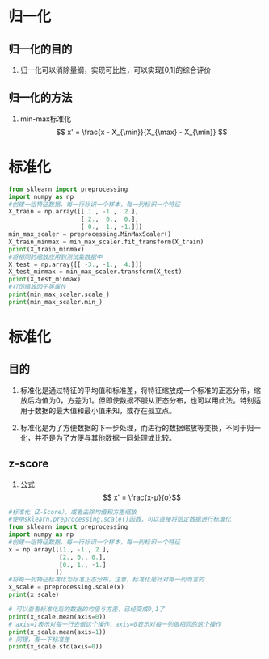 # 归一化
## 归一化的目的
1. 归一化可以消除量纲，实现可比性，可以实现[0,1]的综合评价
## 归一化的方法
1. min-max标准化
$$
x' = \frac{x - X_{\min}}{X_{\max} - X_{\min}}
$$
# 标准化
```python
from sklearn import preprocessing
import numpy as np
#创建一组特征数据，每一行标识一个样本，每一列标识一个特征
X_train = np.array([[ 1., -1.,  2.],
                    [ 2.,  0.,  0.],
                    [ 0.,  1., -1.]])
min_max_scaler = preprocessing.MinMaxScaler()
X_train_minmax = min_max_scaler.fit_transform(X_train)
print(X_train_minmax)
#将相同的缩放应用到测试集数据中
X_test = np.array([[ -3., -1.,  4.]])
X_test_minmax = min_max_scaler.transform(X_test)
print(X_test_minmax)
#打印缩放因子等属性
print(min_max_scaler.scale_)
print(min_max_scaler.min_)
```

# 标准化
## 目的
1. 标准化是通过特征的平均值和标准差，将特征缩放成一个标准的正态分布，缩放后均值为0，方差为1。但即使数据不服从正态分布，也可以用此法。特别适用于数据的最大值和最小值未知，或存在孤立点。

2. 标准化是为了方便数据的下一步处理，而进行的数据缩放等变换，不同于归一化，并不是为了方便与其他数据一同处理或比较。
## z-score 
1. 公式
$$ x' = \frac{x-μ}{σ}$$
```python
#标准化（Z-Score），或者去除均值和方差缩放
#使用sklearn.preprocessing.scale()函数，可以直接将给定数据进行标准化
from sklearn import preprocessing
import numpy as np
#创建一组特征数据，每一行标识一个样本，每一列标识一个特征
x = np.array([[1., -1., 2.],
              [2., 0., 0.],
              [0., 1., -1.]
             ])
#将每一列特征标准化为标准正态分布，注意，标准化是针对每一列而言的
x_scale = preprocessing.scale(x)
print(x_scale)

# 可以查看标准化后的数据的均值与方差，已经变成0,1了
print(x_scale.mean(axis=0))
# axis=1表示对每一行去做这个操作，axis=0表示对每一列做相同的这个操作
print(x_scale.mean(axis=1))
# 同理，看一下标准差
print(x_scale.std(axis=0))
```